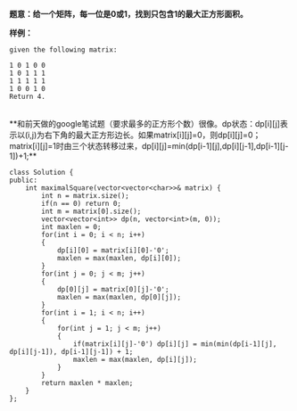 **题意：给一个矩阵，每一位是0或1，找到只包含1的最大正方形面积。**

**样例：**
```
given the following matrix:

1 0 1 0 0
1 0 1 1 1
1 1 1 1 1
1 0 0 1 0
Return 4.
```

<br/>
**和前天做的google笔试题（要求最多的正方形个数）很像。dp状态：dp[i][j]表示以(i,j)为右下角的最大正方形边长。如果matrix[i][j]=0，则dp[i][j]=0；matrix[i][j]=1时由三个状态转移过来，dp[i][j]=min(dp[i-1][j],dp[i][j-1],dp[i-1][j-1])+1;**

```
class Solution {
public:
    int maximalSquare(vector<vector<char>>& matrix) {
        int n = matrix.size();
        if(n == 0) return 0;
        int m = matrix[0].size();
        vector<vector<int>> dp(n, vector<int>(m, 0));
        int maxlen = 0;
        for(int i = 0; i < n; i++)
        {
            dp[i][0] = matrix[i][0]-'0';
            maxlen = max(maxlen, dp[i][0]);
        }
        for(int j = 0; j < m; j++)
        {
            dp[0][j] = matrix[0][j]-'0';
            maxlen = max(maxlen, dp[0][j]);
        }
        for(int i = 1; i < n; i++)
        {
            for(int j = 1; j < m; j++)
            {
                if(matrix[i][j]-'0') dp[i][j] = min(min(dp[i-1][j], dp[i][j-1]), dp[i-1][j-1]) + 1;
                maxlen = max(maxlen, dp[i][j]);
            }
        }
        return maxlen * maxlen;
    }
};
```